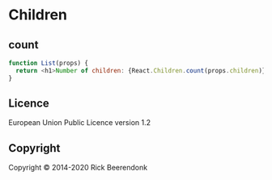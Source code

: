 # Children

## count

```js
function List(props) {
  return <h1>Number of children: {React.Children.count(props.children)}</h1>;
}
```

## Licence

European Union Public Licence version 1.2

## Copyright

Copyright © 2014-2020 Rick Beerendonk
